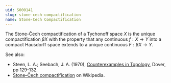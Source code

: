 ```yaml
---
uid: S000141
slug: stone-cech-compactification
name: Stone-Cech Compactification
---
```

The Stone-Čech compactification of a Tychonoff space $X$ is the unique compactification $\beta X$ with the property that any continuous $f: X \rightarrow Y$ into a compact Hausdorff space extends to a unique continuous $F: \beta X \rightarrow Y$.

See also:

* Steen, L. A.; Seebach, J. A. (1970), [Counterexamples in Topology](http://books.google.com/books/about/Counterexamples_in_Topology.html?id=DkEuGkOtSrUC), Dover, pp 129-132.
* [Stone–Čech compactification](http://en.wikipedia.org/wiki/Stone%E2%80%93%C4%8Cech_compactification) on Wikipedia.

